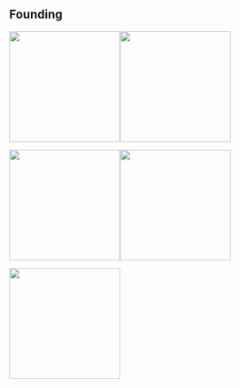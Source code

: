 ## Founding

<img src="https://user-images.githubusercontent.com/73356412/224746728-785bafb4-b681-4fde-a753-53b66aaaa0fd.png"  width="200"><img src="https://user-images.githubusercontent.com/73356412/224747249-eb70fa55-3fd6-40fe-b543-e0d48cc50c17.png"  width="200">

<img src="https://user-images.githubusercontent.com/73356412/224747266-b896bb7b-57cf-4686-bf45-4cdd1635fd2a.png"  width="200"><img src="https://user-images.githubusercontent.com/73356412/224747277-68798957-f80e-4716-a894-91e9f9096403.jpg"  width="200">

<img src="https://user-images.githubusercontent.com/73356412/224747289-279270ca-d829-413a-9a92-b598b32db7e7.png"  width="200">










